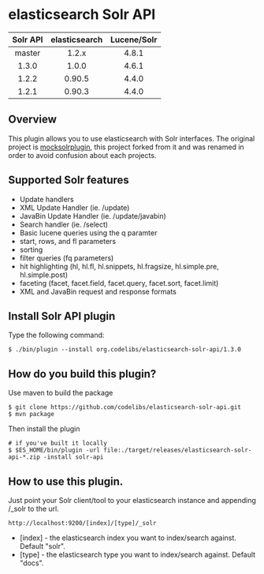 # elasticsearch Solr API

| Solr API | elasticsearch | Lucene/Solr |
|:--------:|:-------------:|:-----------:|
| master   | 1.2.x         | 4.8.1       |
| 1.3.0    | 1.0.0         | 4.6.1       |
| 1.2.2    | 0.90.5        | 4.4.0       |
| 1.2.1    | 0.90.3        | 4.4.0       |

## Overview

This plugin allows you to use elasticsearch with Solr interfaces.
The original project is [mocksolrplugin](https://github.com/mattweber/elasticsearch-mocksolrplugin), this project forked from it and was renamed in order to avoid confusion about each projects.

## Supported Solr features

* Update handlers
 * XML Update Handler (ie. /update)
 * JavaBin Update Handler (ie. /update/javabin)
* Search handler (ie. /select)
 * Basic lucene queries using the q paramter
 * start, rows, and fl parameters
 * sorting
 * filter queries (fq parameters)
 * hit highlighting (hl, hl.fl, hl.snippets, hl.fragsize, hl.simple.pre, hl.simple.post)
 * faceting (facet, facet.field, facet.query, facet.sort, facet.limit)
* XML and JavaBin request and response formats

## Install Solr API plugin

Type the following command:

    $ ./bin/plugin --install org.codelibs/elasticsearch-solr-api/1.3.0

## How do you build this plugin?

Use maven to build the package

    $ git clone https://github.com/codelibs/elasticsearch-solr-api.git
    $ mvn package

Then install the plugin

    # if you've built it locally
    $ $ES_HOME/bin/plugin -url file:./target/releases/elasticsearch-solr-api-*.zip -install solr-api

## How to use this plugin.

Just point your Solr client/tool to your elasticsearch instance and appending /_solr to the url.

    http://localhost:9200/[index]/[type]/_solr

* [index] - the elasticsearch index you want to index/search against. Default "solr".
* [type] - the elasticsearch type you want to index/search against. Default "docs".


